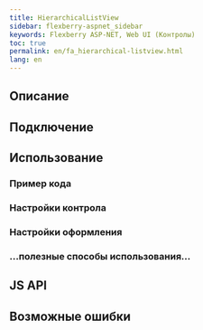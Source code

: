 ```yaml
---
title: HierarchicalListView
sidebar: flexberry-aspnet_sidebar
keywords: Flexberry ASP-NET, Web UI (Контролы)
toc: true
permalink: en/fa_hierarchical-listview.html
lang: en
---
```


## Описание

## Подключение

## Использование

### Пример кода

### Настройки контрола

### Настройки оформления

### ...полезные способы использования...

## JS API

## Возможные ошибки 
 